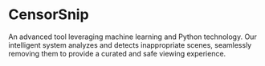 # CensorSnip
An advanced tool leveraging machine learning and Python technology. Our intelligent system analyzes and detects inappropriate scenes, seamlessly removing them to provide a curated and safe viewing experience.
